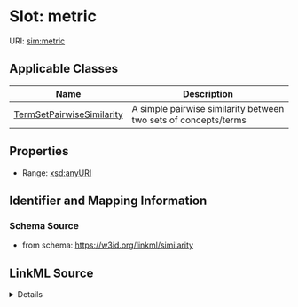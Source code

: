 # Slot: metric

URI: [sim:metric](https://w3id.org/linkml/similarity/metric)



<!-- no inheritance hierarchy -->




## Applicable Classes

| Name | Description |
| --- | --- |
[TermSetPairwiseSimilarity](TermSetPairwiseSimilarity.md) | A simple pairwise similarity between two sets of concepts/terms






## Properties

* Range: [xsd:anyURI](http://www.w3.org/2001/XMLSchema#anyURI)







## Identifier and Mapping Information







### Schema Source


* from schema: https://w3id.org/linkml/similarity




## LinkML Source

<details>
```yaml
name: metric
from_schema: https://w3id.org/linkml/similarity
rank: 1000
alias: metric
domain_of:
- TermSetPairwiseSimilarity
range: uriorcurie

```
</details>